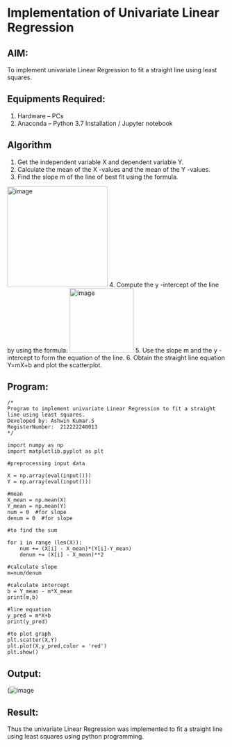 # Implementation of Univariate Linear Regression
## AIM:
To implement univariate Linear Regression to fit a straight line using least squares.

## Equipments Required:
1. Hardware – PCs
2. Anaconda – Python 3.7 Installation / Jupyter notebook

## Algorithm
1. Get the independent variable X and dependent variable Y.
2. Calculate the mean of the X -values and the mean of the Y -values.
3. Find the slope m of the line of best fit using the formula. 
<img width="231" alt="image" src="https://user-images.githubusercontent.com/93026020/192078527-b3b5ee3e-992f-46c4-865b-3b7ce4ac54ad.png">
4. Compute the y -intercept of the line by using the formula:
<img width="148" alt="image" src="https://user-images.githubusercontent.com/93026020/192078545-79d70b90-7e9d-4b85-9f8b-9d7548a4c5a4.png">
5. Use the slope m and the y -intercept to form the equation of the line.
6. Obtain the straight line equation Y=mX+b and plot the scatterplot.

## Program:
```
/*
Program to implement univariate Linear Regression to fit a straight line using least squares.
Developed by: Ashwin Kumar.S
RegisterNumber:  212222240013
*/
```

```
import numpy as np
import matplotlib.pyplot as plt

#preprocessing input data

X = np.array(eval(input()))
Y = np.array(eval(input()))

#mean
X_mean = np.mean(X)
Y_mean = np.mean(Y)
num = 0  #for slope
denum = 0  #for slope

#to find the sum

for i in range (len(X)):
    num += (X[i] - X_mean)*(Y[i]-Y_mean)
    denum += (X[i] - X_mean)**2
    
#calculate slope
m=num/denum

#calculate intercept
b = Y_mean - m*X_mean
print(m,b)

#line equation 
y_pred = m*X+b
print(y_pred)

#to plot graph
plt.scatter(X,Y)
plt.plot(X,y_pred,color = 'red')
plt.show()

```

## Output:
(![image](https://github.com/Ashwinkumar-03/Find-the-best-fit-line-using-Least-Squares-Method/assets/118663725/b637053f-d871-46b8-8fbc-4836c4a7d0e0)


## Result:
Thus the univariate Linear Regression was implemented to fit a straight line using least squares using python programming.
